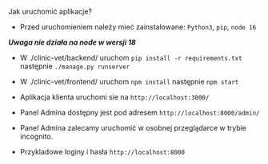 Jak uruchomić aplikacje?

- Przed uruchomieniem należy mieć zainstalowane: `Python3`, `pip`, `node 16`

***Uwaga nie działa na node w wersji 18***

- W ./clinic-vet/backend/ uruchom `pip install -r requirements.txt` następnie `./manage.py runserver`

- W ./clinic-vet/frontend/ uruchom `npm install` następnie `npm start`

- Aplikacja klienta uruchomi sie na `http://localhost:3000/`

- Panel Admina dostępny jest pod adresem `http://localhost:8000/admin/`

- Panel Admina zalecamy uruchomić w osobnej przeglądarce w trybie incognito. 

- Przykladowe loginy i hasła `http://localhost:8000`
